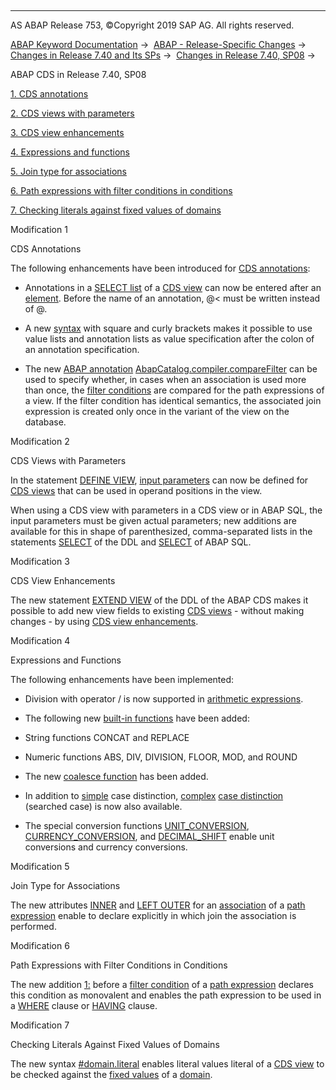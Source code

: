   

* * *

AS ABAP Release 753, ©Copyright 2019 SAP AG. All rights reserved.

[ABAP Keyword Documentation](https://help.sap.com/doc/abapdocu_753_index_htm/7.53/en-US/abenabap.htm) →  [ABAP - Release-Specific Changes](https://help.sap.com/doc/abapdocu_753_index_htm/7.53/en-US/abennews.htm) →  [Changes in Release 7.40 and Its SPs](https://help.sap.com/doc/abapdocu_753_index_htm/7.53/en-US/abennews-740.htm) →  [Changes in Release 7.40, SP08](https://help.sap.com/doc/abapdocu_753_index_htm/7.53/en-US/abennews-740_sp08.htm) → 

ABAP CDS in Release 7.40, SP08

[1\. CDS annotations](#!ABAP_MODIFICATION_1@1@)

[2\. CDS views with parameters](#!ABAP_MODIFICATION_2@2@)

[3\. CDS view enhancements](#!ABAP_MODIFICATION_3@3@)

[4\. Expressions and functions](#!ABAP_MODIFICATION_4@4@)

[5\. Join type for associations](#!ABAP_MODIFICATION_5@5@)

[6\. Path expressions with filter conditions in conditions](#!ABAP_MODIFICATION_6@6@)

[7\. Checking literals against fixed values of domains](#!ABAP_MODIFICATION_7@7@)

Modification 1

CDS Annotations

The following enhancements have been introduced for [CDS annotations](https://help.sap.com/doc/abapdocu_753_index_htm/7.53/en-US/abencds_annotations.htm):

-   Annotations in a [SELECT list](https://help.sap.com/doc/abapdocu_753_index_htm/7.53/en-US/abencds_f1_select_list.htm) of a [CDS view](https://help.sap.com/doc/abapdocu_753_index_htm/7.53/en-US/abencds_view_glosry.htm "Glossary Entry") can now be entered after an [element](https://help.sap.com/doc/abapdocu_753_index_htm/7.53/en-US/abencds_f1_select_list_entry.htm). Before the name of an annotation, @< must be written instead of @.
    
-   A new [syntax](https://help.sap.com/doc/abapdocu_753_index_htm/7.53/en-US/abencds_annotations.htm) with square and curly brackets makes it possible to use value lists and annotation lists as value specification after the colon of an annotation specification.
    
-   The new [ABAP annotation](https://help.sap.com/doc/abapdocu_753_index_htm/7.53/en-US/abencore_annotation_glosry.htm "Glossary Entry") [AbapCatalog.compiler.compareFilter](https://help.sap.com/doc/abapdocu_753_index_htm/7.53/en-US/abencds_f1_view_entity_annotations.htm) can be used to specify whether, in cases when an association is used more than once, the [filter conditions](https://help.sap.com/doc/abapdocu_753_index_htm/7.53/en-US/abencds_path_expression_attr.htm) are compared for the path expressions of a view. If the filter condition has identical semantics, the associated join expression is created only once in the variant of the view on the database.
    

Modification 2

CDS Views with Parameters

In the statement [DEFINE VIEW](https://help.sap.com/doc/abapdocu_753_index_htm/7.53/en-US/abencds_f1_define_view.htm), [input parameters](https://help.sap.com/doc/abapdocu_753_index_htm/7.53/en-US/abencds_f1_parameter_list.htm) can now be defined for [CDS views](https://help.sap.com/doc/abapdocu_753_index_htm/7.53/en-US/abencds_view_glosry.htm "Glossary Entry") that can be used in operand positions in the view.

When using a CDS view with parameters in a CDS view or in ABAP SQL, the input parameters must be given actual parameters; new additions are available for this in shape of parenthesized, comma-separated lists in the statements [SELECT](https://help.sap.com/doc/abapdocu_753_index_htm/7.53/en-US/abencds_f1_select_parameters.htm) of the DDL and [SELECT](https://help.sap.com/doc/abapdocu_753_index_htm/7.53/en-US/abapselect_data_source.htm) of ABAP SQL.

Modification 3

CDS View Enhancements

The new statement [EXTEND VIEW](https://help.sap.com/doc/abapdocu_753_index_htm/7.53/en-US/abencds_f1_extend_view.htm) of the DDL of the ABAP CDS makes it possible to add new view fields to existing [CDS views](https://help.sap.com/doc/abapdocu_753_index_htm/7.53/en-US/abencds_view_glosry.htm "Glossary Entry") - without making changes - by using [CDS view enhancements](https://help.sap.com/doc/abapdocu_753_index_htm/7.53/en-US/abencds_view_extend_glosry.htm "Glossary Entry").

Modification 4

Expressions and Functions

The following enhancements have been implemented:

-   Division with operator / is now supported in [arithmetic expressions](https://help.sap.com/doc/abapdocu_753_index_htm/7.53/en-US/abencds_f1_arithmetic_expression.htm).
    
-   The following new [built-in functions](https://help.sap.com/doc/abapdocu_753_index_htm/7.53/en-US/abencds_f1_sql_functions.htm) have been added:
    

-   String functions CONCAT and REPLACE

-   Numeric functions ABS, DIV, DIVISION, FLOOR, MOD, and ROUND

-   The new [coalesce function](https://help.sap.com/doc/abapdocu_753_index_htm/7.53/en-US/abencds_f1_coalesce_expression.htm) has been added.
    
-   In addition to [simple](https://help.sap.com/doc/abapdocu_753_index_htm/7.53/en-US/abencds_f1_simple_case_expression.htm) case distinction, [complex](https://help.sap.com/doc/abapdocu_753_index_htm/7.53/en-US/abencds_f1_searched_case_expr.htm) [case distinction](https://help.sap.com/doc/abapdocu_753_index_htm/7.53/en-US/abencds_f1_case_expression.htm) (searched case) is now also available.
    
-   The special conversion functions [UNIT\_CONVERSION](https://help.sap.com/doc/abapdocu_753_index_htm/7.53/en-US/abencds_f1_conversion_functions.htm), [CURRENCY\_CONVERSION](https://help.sap.com/doc/abapdocu_753_index_htm/7.53/en-US/abencds_f1_conversion_functions.htm), and [DECIMAL\_SHIFT](https://help.sap.com/doc/abapdocu_753_index_htm/7.53/en-US/abencds_f1_conversion_functions.htm) enable unit conversions and currency conversions.
    

Modification 5

Join Type for Associations

The new attributes [INNER](https://help.sap.com/doc/abapdocu_753_index_htm/7.53/en-US/abencds_path_expression_attr.htm) and [LEFT OUTER](https://help.sap.com/doc/abapdocu_753_index_htm/7.53/en-US/abencds_path_expression_attr.htm) for an [association](https://help.sap.com/doc/abapdocu_753_index_htm/7.53/en-US/abencds_association_glosry.htm "Glossary Entry") of a [path expression](https://help.sap.com/doc/abapdocu_753_index_htm/7.53/en-US/abencds_f1_path_expression.htm) enable to declare explicitly in which join the association is performed.

Modification 6

Path Expressions with Filter Conditions in Conditions

The new addition [1:](https://help.sap.com/doc/abapdocu_753_index_htm/7.53/en-US/abencds_path_expression_attr.htm) before a [filter condition](https://help.sap.com/doc/abapdocu_753_index_htm/7.53/en-US/abencds_path_expression_attr.htm) of a [path expression](https://help.sap.com/doc/abapdocu_753_index_htm/7.53/en-US/abencds_f1_path_expression.htm) declares this condition as monovalent and enables the path expression to be used in a [WHERE](https://help.sap.com/doc/abapdocu_753_index_htm/7.53/en-US/abencds_f1_where_clause.htm) clause or [HAVING](https://help.sap.com/doc/abapdocu_753_index_htm/7.53/en-US/abencds_f1_having_clause.htm) clause.

Modification 7

Checking Literals Against Fixed Values of Domains

The new syntax [#domain.literal](https://help.sap.com/doc/abapdocu_753_index_htm/7.53/en-US/abencds_f1_literal.htm) enables literal values literal of a [CDS view](https://help.sap.com/doc/abapdocu_753_index_htm/7.53/en-US/abencds_view_glosry.htm "Glossary Entry") to be checked against the [fixed values](https://help.sap.com/doc/abapdocu_753_index_htm/7.53/en-US/abenfixed_value_glosry.htm "Glossary Entry") of a [domain](https://help.sap.com/doc/abapdocu_753_index_htm/7.53/en-US/abendomain_glosry.htm "Glossary Entry").